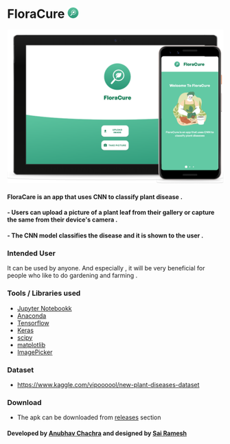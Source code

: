 # FloraCure <img src="readme/logo.png" width="25px">

<img src="readme/main.png" width="900px">

#### FloraCare is an app that uses CNN to classify plant disease . 
#### - Users can upload a picture of a plant leaf from their gallery or capture the same from their device's camera .
#### - The CNN model classifies the disease and it is shown to the user .

### Intended User
It can be used by anyone. And especially , it will be very beneficial for people who like to do gardening and farming .

### Tools / Libraries used

- [Jupyter Notebookk](https://jupyter.org/)
- [Anaconda](https://anaconda.org/)
- [Tensorflow](https://www.tensorflow.org/lite) 
- [Keras](https://keras.io/)
- [scipy](https://scipy.org/)
- [matplotlib](https://anaconda.org/conda-forge/matplotlib)
- [ImagePicker](https://github.com/Drjacky/ImagePicker)

### Dataset
- https://www.kaggle.com/vipoooool/new-plant-diseases-dataset


### Download
- The apk can be downloaded from [releases](https://github.com/anubhav811/FloraCure/releases) section


#### Developed by [Anubhav Chachra](https://github.com/anubhav811) and designed by [Sai Ramesh](https://github.com/sairamesh1642)
